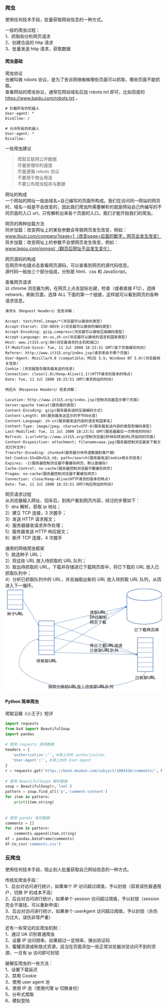 
### 爬虫
使用任何技术手段，批量获取网站信息的一种方式。  

一般的爬虫过程：  
1、抓取和分析网页请求  
2、创建合适的 http 请求  
3、批量发送 http 请求，获取数据  

#### 爬虫基础
爬虫协议  
也被叫做 robots 协议，是为了告诉网络蜘蛛哪些页面可以抓取，哪些页面不能抓取。  
查看网站的爬虫协议，通常在网站域名后加 robots.txt 即可，比如百度的 https://www.baidu.com/robots.txt 。
```
# 拦截所有的机器人 
User-agent: * 
Disallow: /

# 允许所有的机器人
User-agent: * 
Disallow:
```

一些爬虫建议  
> 爬取互联网公开数据  
> 尽量放慢你的速度  
> 尽量遵循 robots 协议  
> 不要用于商业用途  
> 不要公布爬虫程序与数据  

网址的构成  
一个网站的网址一般由域名+自己编写的页面所构成。我们在访问同一网站的网页时，域名一般是不会改变的，因此我们爬虫所需要解析的就是网站自己所编写的不同页面的入口 url，只有解析出来各个页面的入口，我们才能开始我们的爬虫。  

网页的两种加载方法  
同步加载：改变网址上的某些参数会导致网页发生改变，例如：www.itjuzi.com/company?page=1（改变page=后面的数字，网页会发生改变）  
异步加载：改变网址上的参数不会使网页发生改变，例如：www.lagou.com/gongsi/（翻页后网址不会发生变化）  

网页源码的构成  
在网页中右键点击查看网页源码，可以查看到网页的源代码信息。   
源代码一般由三个部分组成，分别是 html、css 和 JavaScript。

查看网页请求  
以 chrome 浏览器为例，在网页上点击鼠标右键，检查（或者直接 F12），选择 network，刷新页面，选择 ALL 下面的第一个链接，这样就可以看到网页的各种请求信息。  
```
请求头（Request Headers）信息详解：

Accept: text/html,image/*(浏览器可以接收的类型)
Accept-Charset: ISO-8859-1(浏览器可以接收的编码类型)
Accept-Encoding: gzip,compress(浏览器可以接收压缩编码类型)
Accept-Language: en-us,zh-cn(浏览器可以接收的语言和国家类型)
Host: www.it315.org:80(浏览器请求的主机和端口)
If-Modified-Since: Tue, 11 Jul 2000 18:23:51 GMT(某个页面缓存时间)
Referer: http://www.it315.org/index.jsp(请求来自于哪个页面)
User-Agent: Mozilla/4.0 (compatible; MSIE 5.5; Windows NT 5.0)(浏览器相关信息)
Cookie：(浏览器暂存服务器发送的信息)
Connection: close(1.0)/Keep-Alive(1.1)(HTTP请求的版本的特点)
Date: Tue, 11 Jul 2000 18:23:51 GMT(请求网站的时间)

响应头（Response Headers）信息详解：

Location: http://www.it315.org/index.jsp(控制浏览器显示哪个页面)
Server:apache tomcat(服务器的类型)
Content-Encoding: gzip(服务器发送的压缩编码方式)
Content-Length: 80(服务器发送显示的字节码长度)
Content-Language: zh-cn(服务器发送内容的语言和国家名)
Content-Type: image/jpeg; charset=UTF-8(服务器发送内容的类型和编码类型)
Last-Modified: Tue, 11 Jul 2000 18:23:51 GMT(服务器最后一次修改的时间)
Refresh: 1;url=http://www.it315.org(控制浏览器1秒钟后转发URL所指向的页面)
Content-Disposition: attachment; filename=aaa.jpg(服务器控制浏览器发下载方式打开文件)
Transfer-Encoding: chunked(服务器分块传递数据到客户端） 
Set-Cookie:SS=Q0=5Lb_nQ; path=/search(服务器发送Cookie相关的信息)
Expires: -1(服务器控制浏览器不要缓存网页，默认是缓存)
Cache-Control: no-cache(服务器控制浏览器不要缓存网页)
Pragma: no-cache(服务器控制浏览器不要缓存网页)  
Connection: close/Keep-Alive(HTTP请求的版本的特点)  
Date: Tue, 11 Jul 2000 18:23:51 GMT(响应网站的时间)
```

网页请求过程  
从浏览器输入网址、回车后，到用户看到网页内容，经过的步骤如下：  
1）dns 解析，获取 ip 地址；  
2）建立 TCP 连接，3 次握手；    
3）发送 HTTP 请求报文；  
4）服务器接收请求并作处理；  
5）服务器发送 HTTP 响应报文；  
6）断开 TCP 连接，4 次握手  

通用的网络爬虫框架  
1）挑选种子 URL；  
2）将这些 URL 放入待抓取的 URL 队列；  
3）取出待抓取的 URL，下载并存储进已下载网页库中，将已下载的 URL 放入已抓取队列中；    
4）分析已抓取队列中的 URL，并且抽取出新的 URL 放入待抓取 URL 队列，从而进入下一循环。  
![通用网络爬虫框架](./images/spider-01.png)  

#### Python 简单爬虫
爬取豆瓣《小王子》短评
```python
import requests     
from bs4 import BeautifulSoup
import pandas

# 使用 requests 获得数据
headers = {
   'authorization':'', #填上你的 authorization
   'User-Agent':'', #填上你的 User-Agent
}
r = requests.get('https://book.douban.com/subject/1084336/comments/', headers = headers).text

# 使用 BeautifulSoup4 解析数据
soup = BeautifulSoup(r,'lxml')
pattern = soup.find_all('p','comment-content')
for item in pattern:
    print(item.string)


# 使用 pandas 保存数据
comments = []
for item in pattern:
    comments.append(item.string)    
df = pandas.DataFrame(comments)
df.to_csv('comments.csv')
```

### 反爬虫
使用任何技术手段，阻止别人批量获取自己网站信息的一种方式。  

传统反爬虫手段：  
1、后台对访问进行统计，如果单个 IP 访问超过阈值，予以封锁（容易误伤普通用户，切换 IP 的成本不高）  
2、后台对访问进行统计，如果单个 session 访问超过阈值，予以封锁（session 完全不值钱，可以重新申请）  
3、后台对访问进行统计，如果单个 userAgent 访问超过阈值，予以封锁（杀伤力过大，误伤非常严重）  

还有一些常见的反爬虫机制：  
1、通过 UA 识别普通爬虫  
2、设置 IP 访问频率，如果超过一定频率，弹出验证码  
3、蜜罐资源或称隐式资源，适当在页面添加一些正常浏览器浏览访问不到的资源，一旦有 ip 访问即可封锁  

破解反爬虫的一些方法：  
1、设置下载延迟  
2、禁用 Cookie  
3、使用 user agent 池  
4、使用 IP 池（使用代理 ip 切换身份）  
5、分布式爬取   
6、模拟登陆  